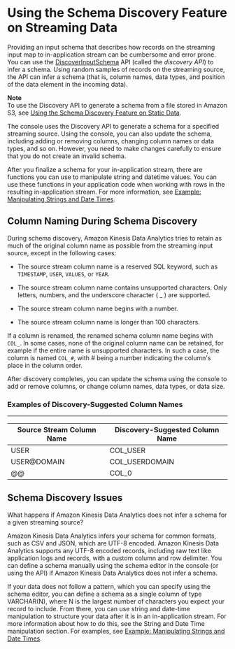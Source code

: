 # Using the Schema Discovery Feature on Streaming Data<a name="sch-dis"></a>

Providing an input schema that describes how records on the streaming input map to in\-application stream can be cumbersome and error prone\. You can use the [DiscoverInputSchema](API_DiscoverInputSchema.md) API \(called the *discovery API*\) to infer a schema\. Using random samples of records on the streaming source, the API can infer a schema \(that is, column names, data types, and position of the data element in the incoming data\)\. 

**Note**  
To use the Discovery API to generate a schema from a file stored in Amazon S3, see [Using the Schema Discovery Feature on Static Data](sch-dis-ref.md)\. 

The console uses the Discovery API to generate a schema for a specified streaming source\. Using the console, you can also update the schema, including adding or removing columns, changing column names or data types, and so on\. However, you need to make changes carefully to ensure that you do not create an invalid schema\. 

After you finalize a schema for your in\-application stream, there are functions you can use to manipulate string and datetime values\. You can use these functions in your application code when working with rows in the resulting in\-application stream\. For more information, see [Example: Manipulating Strings and Date Times](app-string-datetime-manipulation.md)\.

## Column Naming During Schema Discovery<a name="sch-dis-column-names"></a>

During schema discovery, Amazon Kinesis Data Analytics tries to retain as much of the original column name as possible from the streaming input source, except in the following cases:

+ The source stream column name is a reserved SQL keyword, such as `TIMESTAMP`, `USER`, `VALUES`, or `YEAR`\. 

+ The source stream column name contains unsupported characters\. Only letters, numbers, and the underscore character \( \_ \) are supported\.

+ The source stream column name begins with a number\.

+ The source stream column name is longer than 100 characters\.

If a column is renamed, the renamed schema column name begins with `COL_`\. In some cases, none of the original column name can be retained, for example if the entire name is unsupported characters\. In such a case, the column is named `COL_#`, with \# being a number indicating the column's place in the column order\.

After discovery completes, you can update the schema using the console to add or remove columns, or change column names, data types, or data size\. 

### Examples of Discovery\-Suggested Column Names<a name="sch-dis-column-names-examples"></a>


****  

| Source Stream Column Name | Discovery\-Suggested Column Name | 
| --- | --- | 
| USER | COL\_USER | 
| USER@DOMAIN | COL\_USERDOMAIN | 
| @@ | COL\_0 | 

## Schema Discovery Issues<a name="sch-dis-when-fails"></a>

What happens if Amazon Kinesis Data Analytics does not infer a schema for a given streaming source? 

Amazon Kinesis Data Analytics infers your schema for common formats, such as CSV and JSON, which are UTF\-8 encoded\. Amazon Kinesis Data Analytics supports any UTF\-8 encoded records, including raw text like application logs and records, with a custom column and row delimiter\. You can define a schema manually using the schema editor in the console \(or using the API\) if Amazon Kinesis Data Analytics does not infer a schema\.

 If your data does not follow a pattern, which you can specify using the schema editor, you can define a schema as a single column of type VARCHAR\(N\), where N is the largest number of characters you expect your record to include\. From there, you can use string and date\-time manipulation to structure your data after it is in an in\-application stream\. For more information about how to do this, see the String and Date Time manipulation section\. For examples, see [Example: Manipulating Strings and Date Times](app-string-datetime-manipulation.md)\.